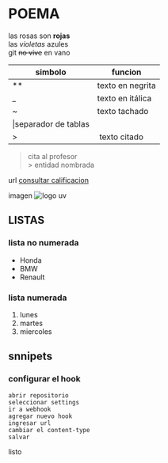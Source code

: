 # POEMA
las rosas son **rojas**  
las _violetas_ azules  
git ~~no vive~~ en vano  

|simbolo| funcion|  
|-|-|  
|**|texto en negrita|
|_|texto en itálica|
|~|texto tachado|
|\|separador de tablas|
|>| texto citado|

> cita al profesor  
&gt; entidad nombrada

url [consultar calificacion](https://www.uv.mx/calificaciones)  

imagen ![logo uv](https://www.uv.mx/v2/images/logouv.jpg)  

## LISTAS
### lista no numerada
* Honda
* BMW
* Renault
### lista numerada
1. lunes
2. martes
3. miercoles

## snnipets
### configurar el hook

```
abrir repositorio
seleccionar settings
ir a webhook
agregar nuevo hook
ingresar url
cambiar el content-type
salvar
```
listo



